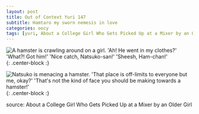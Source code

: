 ```yaml
---
layout: post
title: Out of Context Yuri 147
subtitle: Hamtaro my sworn nemesis in love
categories: oocy
tags: [yuri, About a College Girl Who Gets Picked Up at a Mixer by an Older Girl]
---
```



![A hamster is crawling around on a girl. 'Ah! He went in my clothes?' 'What?! Got him!' 'Nice catch, Natsuko-san!' 'Sheesh, Ham-chan!'](https://imgur.com/VfRfTJE.png){: .center-block :}

![Natsuko is menacing a hamster. 'That place is off-limits to everyone but me, okay?' 'That's not the kind of face you should be making towards a hamster!'](https://imgur.com/7eso1ft.png){: .center-block :}


source: About a College Girl Who Gets Picked Up at a Mixer by an Older Girl